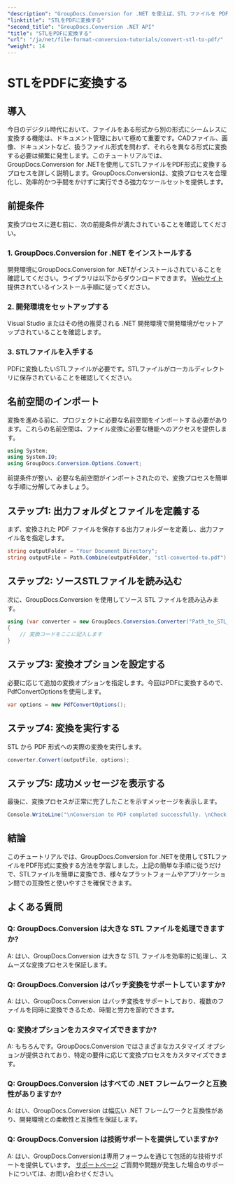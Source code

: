 ```yaml
---
"description": "GroupDocs.Conversion for .NET を使えば、STL ファイルを PDF 形式に簡単に変換できます。ドキュメント管理プロセスを効率化できます。"
"linktitle": "STLをPDFに変換する"
"second_title": "GroupDocs.Conversion .NET API"
"title": "STLをPDFに変換する"
"url": "/ja/net/file-format-conversion-tutorials/convert-stl-to-pdf/"
"weight": 14
---
```


# STLをPDFに変換する

## 導入
今日のデジタル時代において、ファイルをある形式から別の形式にシームレスに変換する機能は、ドキュメント管理において極めて重要です。CADファイル、画像、ドキュメントなど、扱うファイル形式を問わず、それらを異なる形式に変換する必要は頻繁に発生します。このチュートリアルでは、GroupDocs.Conversion for .NETを使用してSTLファイルをPDF形式に変換するプロセスを詳しく説明します。GroupDocs.Conversionは、変換プロセスを合理化し、効率的かつ手間をかけずに実行できる強力なツールセットを提供します。
## 前提条件
変換プロセスに進む前に、次の前提条件が満たされていることを確認してください。
### 1. GroupDocs.Conversion for .NET をインストールする
開発環境にGroupDocs.Conversion for .NETがインストールされていることを確認してください。ライブラリは以下からダウンロードできます。 [Webサイト](https://releases.groupdocs.com/conversion/net/) 提供されているインストール手順に従ってください。
### 2. 開発環境をセットアップする
Visual Studio またはその他の推奨される .NET 開発環境で開発環境がセットアップされていることを確認します。
### 3. STLファイルを入手する
PDFに変換したいSTLファイルが必要です。STLファイルがローカルディレクトリに保存されていることを確認してください。

## 名前空間のインポート
変換を進める前に、プロジェクトに必要な名前空間をインポートする必要があります。これらの名前空間は、ファイル変換に必要な機能へのアクセスを提供します。

```csharp
using System;
using System.IO;
using GroupDocs.Conversion.Options.Convert;
```

前提条件が整い、必要な名前空間がインポートされたので、変換プロセスを簡単な手順に分解してみましょう。
## ステップ1: 出力フォルダとファイルを定義する
まず、変換された PDF ファイルを保存する出力フォルダーを定義し、出力ファイル名を指定します。
```csharp
string outputFolder = "Your Document Directory";
string outputFile = Path.Combine(outputFolder, "stl-converted-to.pdf");
```
## ステップ2: ソースSTLファイルを読み込む
次に、GroupDocs.Conversion を使用してソース STL ファイルを読み込みます。
```csharp
using (var converter = new GroupDocs.Conversion.Converter("Path_to_STL_File"))
{
    // 変換コードをここに記入します
}
```
## ステップ3: 変換オプションを設定する
必要に応じて追加の変換オプションを指定します。今回はPDFに変換するので、PdfConvertOptionsを使用します。
```csharp
var options = new PdfConvertOptions();
```
## ステップ4: 変換を実行する
STL から PDF 形式への実際の変換を実行します。
```csharp
converter.Convert(outputFile, options);
```
## ステップ5: 成功メッセージを表示する
最後に、変換プロセスが正常に完了したことを示すメッセージを表示します。
```csharp
Console.WriteLine("\nConversion to PDF completed successfully. \nCheck output in {0}", outputFolder);
```

## 結論
このチュートリアルでは、GroupDocs.Conversion for .NETを使用してSTLファイルをPDF形式に変換する方法を学習しました。上記の簡単な手順に従うだけで、STLファイルを簡単に変換でき、様々なプラットフォームやアプリケーション間での互換性と使いやすさを確保できます。
## よくある質問
### Q: GroupDocs.Conversion は大きな STL ファイルを処理できますか?
A: はい、GroupDocs.Conversion は大きな STL ファイルを効率的に処理し、スムーズな変換プロセスを保証します。
### Q: GroupDocs.Conversion はバッチ変換をサポートしていますか?
A: はい、GroupDocs.Conversion はバッチ変換をサポートしており、複数のファイルを同時に変換できるため、時間と労力を節約できます。
### Q: 変換オプションをカスタマイズできますか?
A: もちろんです。GroupDocs.Conversion ではさまざまなカスタマイズ オプションが提供されており、特定の要件に応じて変換プロセスをカスタマイズできます。
### Q: GroupDocs.Conversion はすべての .NET フレームワークと互換性がありますか?
A: はい、GroupDocs.Conversion は幅広い .NET フレームワークと互換性があり、開発環境との柔軟性と互換性を保証します。
### Q: GroupDocs.Conversion は技術サポートを提供していますか?
A: はい、GroupDocs.Conversionは専用フォーラムを通じて包括的な技術サポートを提供しています。 [サポートページ](https://forum.groupdocs.com/c/conversion/11) ご質問や問題が発生した場合のサポートについては、お問い合わせください。